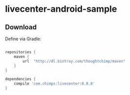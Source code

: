 # livecenter-android-sample


## Download
Define via Gradle:
```groovy

repositories {
    maven {
        url  "http://dl.bintray.com/thoughtchimp/maven"
    }
}

dependencies {
    compile 'com.chimps:livecenter:0.0.8'
}
